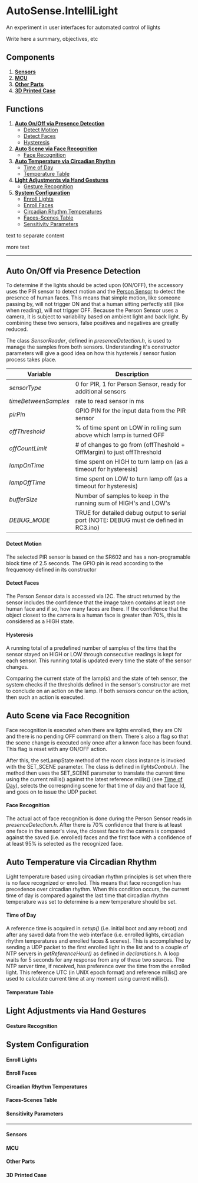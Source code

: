 # AutoSense.IntelliLight
An experiment in user interfaces for automated control of lights

Write here a summary, objectives, etc
## Components
1. [**Sensors**](#sensors)
2. [**MCU**](#mcu)
3. [**Other Parts**](#other-parts)
4. [**3D Printed Case**](#3d-printed-case)
## Functions
1. [**Auto On/Off via Presence Detection**](#auto-onoff-via-presence-detection)
	* [Detect Motion](#detect-motion)
	* [Detect Faces](#detect-faces)
	* [Hysteresis](#hysteresis)
3. [**Auto Scene via Face Recognition**](#auto-scene-via-face-recognition)
	* [Face Recognition](#face-recognition)
4. [**Auto Temperature via Circadian Rhythm**](#auto-temperature-via-circadian-rhythm)
   	* [Time of Day](#time-of-day)
   	* [Temperature Table](#temperature-table)
5. [**Light Adjustments via Hand Gestures**](#light-adjustments-via-hand-gestures)
   	* [Gesture Recognition](#gesture-recognition)
6. [**System Configuration**](#system-configuration)
   	* [Enroll Lights](#enroll-lights)
   	* [Enroll Faces](#enroll-faces)
   	* [Circadian Rhythm Temperatures](#circadian-rhythm-temperatures)
   	* [Faces-Scenes Table](#faces-scenes-table)
   	* [Sensitivity Parameters](#sensitivity-parameters)

text to separate content

more text 

_____________________________________________________________________________________________________


## Auto On/Off via Presence Detection
To determine if the lights should be acted upon (ON/OFF), the accessory uses the PIR sensor to detect motion and the [Person Sensor](https://www.sparkfun.com/products/21231) to detect the presence of human faces. This means that simple motion, like someone passing by, will not trigger ON and that a human sitting perfectly still (like when reading), will not trigger OFF. Because the Person Sensor uses a camera, it is subject to variability based on ambient light and back light. By combining these two sensors, false positives and negatives are greatly reduced. 

The class _SensorReader_, defined in _presenceDetection.h_, is used to manage the samples from both sensors. Understanding it's constructor parameters will give a good idea on how this hystereis / sensor fusion process takes place.

| Variable | Description |
| -------- | ----------- |
| _sensorType_ | 0 for PIR, 1 for Person Sensor, ready for additional sensors |
| _timeBetweenSamples_ | rate to read sensor in ms |
| _pirPin_ | GPIO PIN for the input data from the PIR sensor |
| _offThreshold_ | % of time spent on LOW in rolling sum above which lamp is turned OFF |
| _offCountLimit_ | # of changes to go from (offTheshold + OffMargin) to just offThreshold |
| _lampOnTime_ | time spent on HIGH to turn lamp on (as a timeout for hysteresis) |
| _lampOffTime_ | time spent on LOW to turn lamp off (as a timeout for hysteresis) |
| _bufferSize_ | Number of samples to keep in the running sum of HIGH's and LOW's |
| _DEBUG_MODE_ | TRUE for detailed debug output to serial port (NOTE: DEBUG must de defined in RC3.ino) |
#### Detect Motion
The selected PIR sensor is based on the SR602 and has a non-programable block time of 2.5 seconds. The GPIO pin is read according to the frequencey defined in its constructor
#### Detect Faces
The Person Sensor data is accessed via I2C. The struct returned by the sensor includes the confidence that the image taken contains at least one human face and if so, how many faces are there. If the confidence that the object closest to the camera is a human face is greater than 70%, this is considered as a HIGH state. 
#### Hysteresis
A running total of a predefined number of samples of the time that the sensor stayed on HIGH or LOW through consecutive readings is kept for each sensor. This running total is updated every time the state of the sensor changes. 

Comparing the current state of the lamp(s) and the state of teh sensor, the system checks if the thresholds defined in the sensor's constructor are met to conclude on an action on the lamp. If both sensors concur on the action, then such an action is executed. 
## Auto Scene via Face Recognition
Face recognition is executed when there are lights enrolled, they are ON and there is no pending OFF command on them. There´s also a flag so that the scene change is executed only once after a knwon face has been found. This flag is reset with any ON/OFF action. 

After this, the setLampState method of the _room_ class instance is invoked with the SET_SCENE parameter. The class is defined in _lightsControl.h_. The method then uses the SET_SCENE parameter to translate the current time using the current millis() against the latest reference millis() (see [Time of Day](#time-of-day)), selects the correspnding scene for that time of day and that face Id, and goes on to issue the UDP packet.
#### Face Recognition
The actual act of face recognition is done during the Person Sensor reads in _presenceDetection.h_. After there is 70% confidence that there is at least one face in the sensor's view, the closest face to the camera is compared against the saved (i.e. enrolled) faces and the first face with a confidence of at least 95% is selected as the recognized face. 
## Auto Temperature via Circadian Rhythm
Light temperature based using circadian rhythm principles is set when there is no face recognized or enrolled. This means that face recongotion has precedence over circadian rhythm. When this condition occurs, the current time of day is compared against the last time that circadian rhythm temperature was set to determine is a new temperature should be set.
#### Time of Day
A reference time is acquired in _setup()_ (i.e. initial boot and any reboot) and after any saved data from the web interface (i.e. enrolled lights, circadian rhythm temperatures and enrolled faces & scenes). This is accomplished by sending a UDP packet to the first enrolled light in the list and to a couple of NTP servers in _getReferenceHour()_ as defined in _declarations.h_. A loop waits for 5 seconds for any response from any of these two sources. The NTP server time, if received, has preference over the time from the enrolled light.  This reference UTC (in UNIX epoch format) and reference millis() are used to calculate current time at any moment using current millis().
#### Temperature Table
## Light Adjustments via Hand Gestures
#### Gesture Recognition
## System Configuration
#### Enroll Lights
#### Enroll Faces
#### Circadian Rhythm Temperatures
#### Faces-Scenes Table
#### Sensitivity Parameters

_____________________________________________________________________________________________________

#### Sensors
#### MCU
#### Other Parts
#### 3D Printed Case

